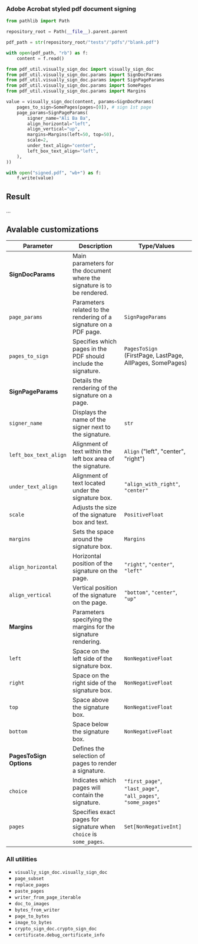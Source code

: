 ### Adobe Acrobat styled pdf document signing

```python
from pathlib import Path

repository_root = Path(__file__).parent.parent

pdf_path = str(repository_root/"tests"/"pdfs"/"blank.pdf")

with open(pdf_path, "rb") as f:
    content = f.read()

from pdf_util.visually_sign_doc import visually_sign_doc
from pdf_util.visually_sign_doc.params import SignDocParams
from pdf_util.visually_sign_doc.params import SignPageParams
from pdf_util.visually_sign_doc.params import SomePages
from pdf_util.visually_sign_doc.params import Margins

value = visually_sign_doc(content, params=SignDocParams(
    pages_to_sign=SomePages(pages=[0]), # sign 1st page
    page_params=SignPageParams(
        signer_name="Ali Ba Ba",
        align_horizontal="left",
        align_vertical="up",
        margins=Margins(left=50, top=50),
        scale=2,
        under_text_align="center",
        left_box_text_align="left",
    ),
))

with open("signed.pdf", "wb+") as f:
    f.write(value)
```

## Result

...


## Avalable customizations

| **Parameter**             | **Description**                                                   | **Type/Values**                                                                             |
|---------------------------|-------------------------------------------------------------------|---------------------------------------------------------------------------------------------|
| **SignDocParams**         | Main parameters for the document where the signature is to be rendered. |                                                                                             |
| `page_params`             | Parameters related to the rendering of a signature on a PDF page. | `SignPageParams`                                                                            |
| `pages_to_sign`           | Specifies which pages in the PDF should include the signature.    | `PagesToSign` (FirstPage, LastPage, AllPages, SomePages)                                    |
| **SignPageParams**        | Details the rendering of the signature on a page.                 |                                                                                             |
| `signer_name`             | Displays the name of the signer next to the signature.            | `str`                                                                                       |
| `left_box_text_align`     | Alignment of text within the left box area of the signature.      | `Align` ("left", "center", "right")                                                         |
| `under_text_align`        | Alignment of text located under the signature box.                | `"align_with_right"`, `"center"`                                                            |
| `scale`                   | Adjusts the size of the signature box and text.                   | `PositiveFloat`                                                                             |
| `margins`                 | Sets the space around the signature box.                          | `Margins`                                                                                   |
| `align_horizontal`        | Horizontal position of the signature on the page.                 | `"right"`, `"center"`, `"left"`                                                             |
| `align_vertical`          | Vertical position of the signature on the page.                   | `"bottom"`, `"center"`, `"up"`                                                              |
| **Margins**               | Parameters specifying the margins for the signature rendering.    |                                                                                             |
| `left`                    | Space on the left side of the signature box.                      | `NonNegativeFloat`                                                                          |
| `right`                   | Space on the right side of the signature box.                     | `NonNegativeFloat`                                                                          |
| `top`                     | Space above the signature box.                                    | `NonNegativeFloat`                                                                          |
| `bottom`                  | Space below the signature box.                                    | `NonNegativeFloat`                                                                          |
| **PagesToSign Options**   | Defines the selection of pages to render a signature.             |                                                                                             |
| `choice`                  | Indicates which pages will contain the signature.                 | `"first_page"`, `"last_page"`, `"all_pages"`, `"some_pages"`                                |
| `pages`                   | Specifies exact pages for signature when `choice` is `some_pages`.| `Set[NonNegativeInt]`                                                                       |


### All utilities
   - `visually_sign_doc.visually_sign_doc`
   - `page_subset`
   - `replace_pages`
   - `paste_pages`
   - `writer_from_page_iterable`
   - `doc_to_images`
   - `bytes_from_writer`
   - `page_to_bytes`
   - `image_to_bytes`
   - `crypto_sign_doc.crypto_sign_doc`
   - `certificate.debug_certificate_info`